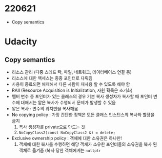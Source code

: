 # 220621

* Copy semantics
<!--more-->
# Udacity
## Copy semantics
* 리소스 관리 (다중 스레드 락, 파일, 네트워크, 데이터베이스 연결 등)
* 리소스에 대한 엑세스는 종종 포인터로 다뤄짐
* 사용이 종료되면 해제해서 다른 사람이 재사용 할 수 있도록 해야 함
* RAII (Resource Acquisition is Initialization, 자원 획득은 초기화)
* 멤버 변수 중 포인터가 있는 클래스의 경우 기본 복사 생성자가 복사할 때 포인터 변수에 대해서는 얕은 복사가 수행되서 문제가 발생할 수 있음
* 얕은 복사 : 변수의 위치만을 복사해옴
* No copying policy : 가장 간단한 정책은 모든 클래스 인스턴스의 복사와 할당을 금지
	1. 복사 생성자를 private으로 만드는 것
	2. `NoCopyClass2(const NoCopyClass2 &) = delete;`
* Exclusive ownership policy : 객체에 대한 소유권은 하나만!
	1. 객체에 대한 복사를 수행하면 해당 객체가 소유한 포인터들의 소유권을 복사 된 객체로 옮겨줌 (복사 당한 객체에게는 `nullptr`

